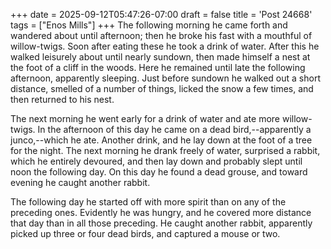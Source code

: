 +++
date = 2025-09-12T05:47:26-07:00
draft = false
title = 'Post 24668'
tags = ["Enos Mills"]
+++
The following morning he came forth and wandered about until afternoon; then he broke his fast with a mouthful of willow-twigs. Soon after eating these he took a drink of water. After this he walked leisurely about until nearly sundown, then made himself a nest at the foot of a cliff in the woods. Here he remained until late the following afternoon, apparently sleeping. Just before sundown he walked out a short distance, smelled of a number of things, licked the snow a few times, and then returned to his nest.

The next morning he went early for a drink of water and ate more willow-twigs. In the afternoon of this day he came on a dead bird,--apparently a junco,--which he ate. Another drink, and he lay down at the foot of a tree for the night. The next morning he drank freely of water, surprised a rabbit, which he entirely devoured, and then lay down and probably slept until noon the following day. On this day he found a dead grouse, and toward evening he caught another rabbit.

The following day he started off with more spirit than on any of the preceding ones. Evidently he was hungry, and he covered more distance that day than in all those preceding. He caught another rabbit, apparently picked up three or four dead birds, and captured a mouse or two.
